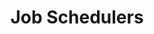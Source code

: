 ---
title: "Job Schedulers"
linkTitle: "Job Schedulers"
weight: 20
type: docs-root
notoc: true
menu:
  main:
    weight: 20
---
